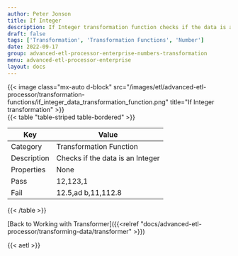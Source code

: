 ```yaml
---
author: Peter Jonson
title: If Integer
description: If Integer transformation function checks if the data is an integer
draft: false
tags: ['Transformation', 'Transformation Functions', 'Number']
date: 2022-09-17
group: advanced-etl-processor-enterprise-numbers-transformation
menu: advanced-etl-processor-enterprise
layout: docs
---
```


{{< image class="mx-auto d-block"  src="/images/etl/advanced-etl-processor/transformation-functions/if_integer_data_transformation_function.png" title="If Integer transformation" >}}
\
{{< table "table-striped table-bordered" >}}

| Key         | Value                            |
| ----------- | -------------------------------- |
| Category    | Transformation Function          |
| Description | Checks if the data is an Integer |
| Properties  | None                             |
| Pass        | 12,123,1                         |
| Fail        | 12.5,ad b,11,112.8               |

{{< /table >}}

[Back to Working with Transformer]({{<relref "docs/advanced-etl-processor/transforming-data/transformer" >}})

{{< aetl >}}

